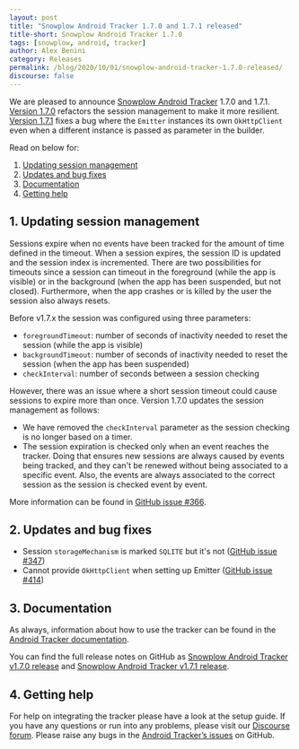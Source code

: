 ```yaml
---
layout: post
title: "Snowplow Android Tracker 1.7.0 and 1.7.1 released"
title-short: Snowplow Android Tracker 1.7.0
tags: [snowplow, android, tracker]
author: Alex Benini
category: Releases
permalink: /blog/2020/10/01/snowplow-android-tracker-1.7.0-released/
discourse: false
---
```


We are pleased to announce [Snowplow Android Tracker](https://github.com/snowplow/snowplow-android-tracker) 1.7.0 and 1.7.1. [Version 1.7.0]((https://github.com/snowplow/snowplow-android-tracker/releases/tag/1.7.0)) refactors the session management to make it more resilient. [Version 1.7.1]((https://github.com/snowplow/snowplow-android-tracker/releases/tag/1.7.1)) fixes a bug where the `Emitter` instances its own `OkHttpClient` even when a different instance is passed as parameter in the builder.

Read on below for:

1. [Updating session management](#session-management)
2. [Updates and bug fixes](#updates)
3. [Documentation](#documentation)
4. [Getting help](#help)

<!--more-->

<h2 id="session-management">1. Updating session management</h2>

Sessions expire when no events have been tracked for the amount of time defined in the timeout. When a session expires, the session ID is updated and the session index is incremented. There are two possibilities for timeouts since a session can timeout in the foreground (while the app is visible) or in the background (when the app has been suspended, but not closed). Furthermore, when the app crashes or is killed by the user the session also always resets.

Before v1.7.x the session was configured using three parameters:

* `foregroundTimeout`: number of seconds of inactivity needed to reset the session (while the app is visible)
* `backgroundTimeout`: number of seconds of inactivity needed to reset the session (when the app has been suspended)
* `checkInterval`: number of seconds between a session checking

However, there was an issue where a short session timeout could cause sessions to expire more than once. Version 1.7.0 updates the session management as follows:

* We have removed the `checkInterval` parameter as the session checking is no longer based on a timer.
* The session expiration is checked only when an event reaches the tracker. Doing that ensures new sessions are always caused by events being tracked, and they can't be renewed without being associated to a specific event. Also, the events are always associated to the correct session as the session is checked event by event.

More information can be found in [GitHub issue #366](https://github.com/snowplow/snowplow-android-tracker/issues/366).


<h2 id="updates">2. Updates and bug fixes</h2>

* Session `storageMechanism` is marked `SQLITE` but it's not ([GitHub issue #347](https://github.com/snowplow/snowplow-android-tracker/issues/347))
* Cannot provide `OkHttpClient` when setting up Emitter ([GitHub issue #414](https://github.com/snowplow/snowplow-android-tracker/issues/414))


<h2 id="documentation">3. Documentation</h2>

As always, information about how to use the tracker can be found in the [Android Tracker documentation](https://docs.snowplowanalytics.com/docs/collecting-data/collecting-from-own-applications/android-tracker/android-1-7-0/).

You can find the full release notes on GitHub as [Snowplow Android Tracker v1.7.0 release](https://github.com/snowplow/snowplow-android-tracker/releases/tag/1.7.0) and [Snowplow Android Tracker v1.7.1 release](https://github.com/snowplow/snowplow-android-tracker/releases/tag/1.7.1).


<h2 id="help">4. Getting help</h2>

For help on integrating the tracker please have a look at the setup guide. If you have any questions or run into any problems, please visit our [Discourse forum](https://discourse.snowplowanalytics.com/). Please raise any bugs in the [Android Tracker’s issues](https://github.com/snowplow/snowplow-android-tracker/issues) on GitHub.
